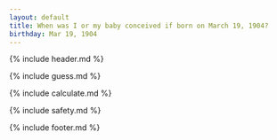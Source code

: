 ```yaml
---
layout: default
title: When was I or my baby conceived if born on March 19, 1904?
birthday: Mar 19, 1904
---
```


{% include header.md %}

{% include guess.md %}

{% include calculate.md %}

{% include safety.md %}

{% include footer.md %}



